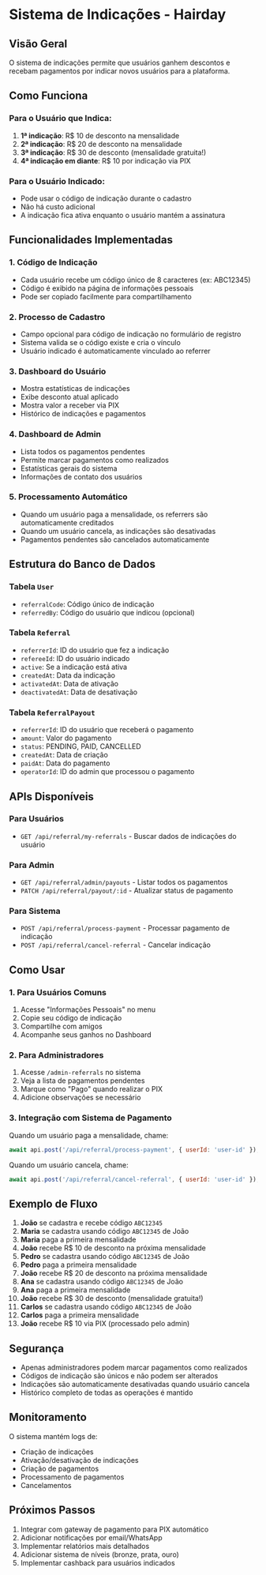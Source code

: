 # Sistema de Indicações - Hairday

## Visão Geral

O sistema de indicações permite que usuários ganhem descontos e recebam pagamentos por indicar novos usuários para a plataforma.

## Como Funciona

### Para o Usuário que Indica:

1. **1ª indicação**: R$ 10 de desconto na mensalidade
2. **2ª indicação**: R$ 20 de desconto na mensalidade  
3. **3ª indicação**: R$ 30 de desconto (mensalidade gratuita!)
4. **4ª indicação em diante**: R$ 10 por indicação via PIX

### Para o Usuário Indicado:

- Pode usar o código de indicação durante o cadastro
- Não há custo adicional
- A indicação fica ativa enquanto o usuário mantém a assinatura

## Funcionalidades Implementadas

### 1. Código de Indicação
- Cada usuário recebe um código único de 8 caracteres (ex: ABC12345)
- Código é exibido na página de informações pessoais
- Pode ser copiado facilmente para compartilhamento

### 2. Processo de Cadastro
- Campo opcional para código de indicação no formulário de registro
- Sistema valida se o código existe e cria o vínculo
- Usuário indicado é automaticamente vinculado ao referrer

### 3. Dashboard do Usuário
- Mostra estatísticas de indicações
- Exibe desconto atual aplicado
- Mostra valor a receber via PIX
- Histórico de indicações e pagamentos

### 4. Dashboard de Admin
- Lista todos os pagamentos pendentes
- Permite marcar pagamentos como realizados
- Estatísticas gerais do sistema
- Informações de contato dos usuários

### 5. Processamento Automático
- Quando um usuário paga a mensalidade, os referrers são automaticamente creditados
- Quando um usuário cancela, as indicações são desativadas
- Pagamentos pendentes são cancelados automaticamente

## Estrutura do Banco de Dados

### Tabela `User`
- `referralCode`: Código único de indicação
- `referredBy`: Código do usuário que indicou (opcional)

### Tabela `Referral`
- `referrerId`: ID do usuário que fez a indicação
- `refereeId`: ID do usuário indicado
- `active`: Se a indicação está ativa
- `createdAt`: Data da indicação
- `activatedAt`: Data de ativação
- `deactivatedAt`: Data de desativação

### Tabela `ReferralPayout`
- `referrerId`: ID do usuário que receberá o pagamento
- `amount`: Valor do pagamento
- `status`: PENDING, PAID, CANCELLED
- `createdAt`: Data de criação
- `paidAt`: Data do pagamento
- `operatorId`: ID do admin que processou o pagamento

## APIs Disponíveis

### Para Usuários
- `GET /api/referral/my-referrals` - Buscar dados de indicações do usuário

### Para Admin
- `GET /api/referral/admin/payouts` - Listar todos os pagamentos
- `PATCH /api/referral/payout/:id` - Atualizar status de pagamento

### Para Sistema
- `POST /api/referral/process-payment` - Processar pagamento de indicação
- `POST /api/referral/cancel-referral` - Cancelar indicação

## Como Usar

### 1. Para Usuários Comuns

1. Acesse "Informações Pessoais" no menu
2. Copie seu código de indicação
3. Compartilhe com amigos
4. Acompanhe seus ganhos no Dashboard

### 2. Para Administradores

1. Acesse `/admin-referrals` no sistema
2. Veja a lista de pagamentos pendentes
3. Marque como "Pago" quando realizar o PIX
4. Adicione observações se necessário

### 3. Integração com Sistema de Pagamento

Quando um usuário paga a mensalidade, chame:
```javascript
await api.post('/api/referral/process-payment', { userId: 'user-id' });
```

Quando um usuário cancela, chame:
```javascript
await api.post('/api/referral/cancel-referral', { userId: 'user-id' });
```

## Exemplo de Fluxo

1. **João** se cadastra e recebe código `ABC12345`
2. **Maria** se cadastra usando código `ABC12345` de João
3. **Maria** paga a primeira mensalidade
4. **João** recebe R$ 10 de desconto na próxima mensalidade
5. **Pedro** se cadastra usando código `ABC12345` de João
6. **Pedro** paga a primeira mensalidade
7. **João** recebe R$ 20 de desconto na próxima mensalidade
8. **Ana** se cadastra usando código `ABC12345` de João
9. **Ana** paga a primeira mensalidade
10. **João** recebe R$ 30 de desconto (mensalidade gratuita!)
11. **Carlos** se cadastra usando código `ABC12345` de João
12. **Carlos** paga a primeira mensalidade
13. **João** recebe R$ 10 via PIX (processado pelo admin)

## Segurança

- Apenas administradores podem marcar pagamentos como realizados
- Códigos de indicação são únicos e não podem ser alterados
- Indicações são automaticamente desativadas quando usuário cancela
- Histórico completo de todas as operações é mantido

## Monitoramento

O sistema mantém logs de:
- Criação de indicações
- Ativação/desativação de indicações
- Criação de pagamentos
- Processamento de pagamentos
- Cancelamentos

## Próximos Passos

1. Integrar com gateway de pagamento para PIX automático
2. Adicionar notificações por email/WhatsApp
3. Implementar relatórios mais detalhados
4. Adicionar sistema de níveis (bronze, prata, ouro)
5. Implementar cashback para usuários indicados
